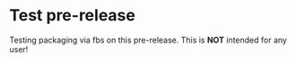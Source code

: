 # Test pre-release

Testing packaging via fbs on this pre-release. 
This is **NOT** intended for any user!